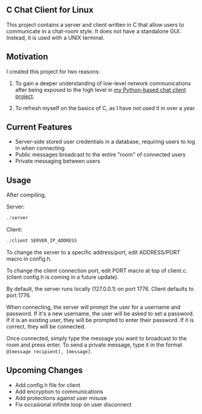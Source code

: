 ## C Chat Client for Linux

This project contains a server and client written in C that allow users to communicate in a chat-room style. It does not have a standalone GUI. Instead, it is used with a UNIX terminal.

## Motivation

I created this project for two reasons:

1. To gain a deeper understanding of low-level network communications after being exposed to the high level in [my Python-based chat client project](https://github.com/cplant1776/simple_kivy_chat "Kivy-based Python Chat Client and Server").

2. To refresh myself on the basics of C, as I have not used it in over a year.

## Current Features

* Server-side stored user credentials in a database, requiring users to log in when connecting
* Public messages broadcast to the entire "room" of connected users
* Private messaging between users

## Usage

After compiling,

Server:

```c
./server
```

Client:

```c
./client SERVER_IP_ADDRESS
```

To change the server to a specific address/port, edit ADDRESS/PORT macro in config.h.

To change the client connection port, edit PORT macro at top of client.c. (client config.h is coming in a future update).

By default, the server runs locally (127.0.0.1) on port 1776. Client defaults to port 1776.

When connecting, the server will prompt the user for a username and password. If it's a new username, the user will be asked to set a password. If it is an existing user, they will be prompted to enter their password. If it is correct, they will be connected.

Once connected, simply type the message you want to broadcast to the room and press enter. To send a private message, type it in the format `@[message recipient], [message]`.

## Upcoming Changes

* Add config.h file for client
* Add encryption to communications
* Add protections against user misuse
* Fix occasional infinite loop on user disconnect
